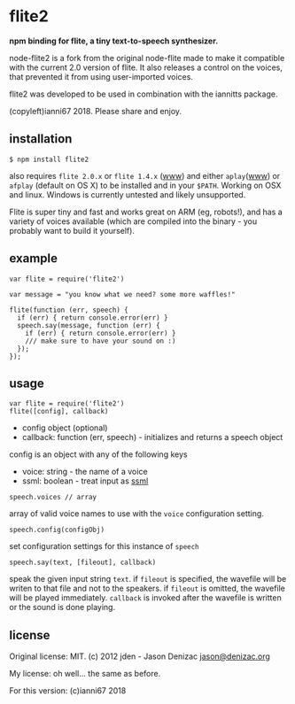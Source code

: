 # flite2
**npm binding for flite, a tiny text-to-speech synthesizer.**

node-flite2 is a fork from the original node-flite made to make it compatible with the current 2.0 version of flite. It also releases a control on the voices, that prevented it from using user-imported voices.

flite2 was developed to be used in combination with the iannitts package. 

(copyleft)ianni67 2018. Please share and enjoy.


## installation

    $ npm install flite2

also requires `flite 2.0.x` or `flite 1.4.x` ([www](http://www.speech.cs.cmu.edu/flite/)) and either `aplay`([www](http://alsa.opensrc.org/Aplay)) or `afplay` (default on OS X) to be installed and in your `$PATH`. Working on OSX and linux. Windows is currently untested and likely unsupported.

Flite is super tiny and fast and works great on ARM (eg, robots!), and has a variety of voices available (which are compiled into the binary - you probably want to build it yourself).

## example

    var flite = require('flite2')

    var message = "you know what we need? some more waffles!"

    flite(function (err, speech) {
      if (err) { return console.error(err) }
      speech.say(message, function (err) {
        if (err) { return console.error(err) }
        /// make sure to have your sound on :)
      });
    });

## usage

    var flite = require('flite2')
    flite([config], callback)

 - config object (optional)
 - callback: function (err, speech) - initializes and returns a speech object

config is an object with any of the following keys

 - voice: string - the name of a voice
 - ssml: boolean - treat input as [ssml](http://en.wikipedia.org/wiki/Speech_Synthesis_Markup_Language)


`speech.voices // array`

  array of valid voice names to use with the `voice` configuration setting.


`speech.config(configObj)`

  set configuration settings for this instance of `speech`

`speech.say(text, [fileout], callback)`

  speak the given input string `text`. if `fileout` is specified, the wavefile will be writen to that file and not to the speakers. if `fileout` is omitted, the wavefile will be played immediately. `callback` is invoked after the wavefile is written or the sound is done playing.

## license
Original license: MIT. (c) 2012 jden - Jason Denizac <jason@denizac.org>

My license: oh well... the same as before. 

For this version: (c)ianni67 2018 
